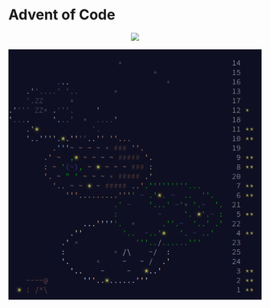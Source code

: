 # Advent of Code

<div align="center">
    <img src="https://img.shields.io/badge/Stars%20⭐-23/50-yellow">
</div>

![aoc2023](aoc2023.png)
